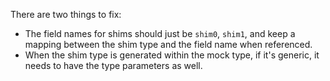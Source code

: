 There are two things to fix:

* The field names for shims should just be `shim0`, `shim1`, and keep a mapping between the shim type and the field name when referenced.
* When the shim type is generated within the mock type, if it's generic, it needs to have the type parameters as well.